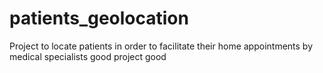# patients_geolocation
Project to locate patients in order to facilitate their home appointments by medical specialists
good project
good
